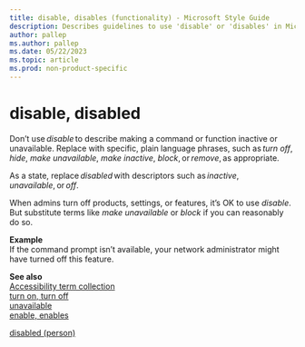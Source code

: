 ```yaml
---
title: disable, disables (functionality) - Microsoft Style Guide
description: Describes guidelines to use 'disable' or 'disables' in Microsoft documents, including instances where this word is appropriate or allowed.
author: pallep
ms.author: pallep
ms.date: 05/22/2023
ms.topic: article
ms.prod: non-product-specific
---
```


# disable, disabled

Don’t use *disable* to describe making a command or function inactive or unavailable. Replace with specific, plain language phrases, such as *turn off*, *hide*, *make unavailable*, *make inactive*, *block*, or *remove*, as appropriate. 

As a state, replace *disabled* with descriptors such as *inactive*, *unavailable*, or *off*. 

When admins turn off products, settings, or features, it’s OK to use *disable*. But substitute terms like *make unavailable* or *block* if you can reasonably do so. 

**Example**   
If the command prompt isn’t available, your network administrator might have turned off this feature.  

**See also**  
[Accessibility term collection](~/a-z-word-list-term-collections/term-collections/accessibility-terms.md)  
[turn on, turn off](~/a-z-word-list-term-collections/t/turn-on-turn-off.md)  
[unavailable](~/a-z-word-list-term-collections/u/unavailable.md)  
[enable, enables](~/a-z-word-list-term-collections/e/enable-enables.md)

[disabled (person)](~/a-z-word-list-term-collections/d/disabled-(person).md)
